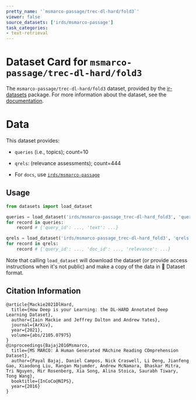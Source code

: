 ```yaml
---
pretty_name: '`msmarco-passage/trec-dl-hard/fold3`'
viewer: false
source_datasets: ['irds/msmarco-passage']
task_categories:
- text-retrieval
---
```


# Dataset Card for `msmarco-passage/trec-dl-hard/fold3`

The `msmarco-passage/trec-dl-hard/fold3` dataset, provided by the [ir-datasets](https://ir-datasets.com/) package.
For more information about the dataset, see the [documentation](https://ir-datasets.com/msmarco-passage#msmarco-passage/trec-dl-hard/fold3).

# Data

This dataset provides:
 - `queries` (i.e., topics); count=10
 - `qrels`: (relevance assessments); count=444

 - For `docs`, use [`irds/msmarco-passage`](https://huggingface.co/datasets/irds/msmarco-passage)

## Usage

```python
from datasets import load_dataset

queries = load_dataset('irds/msmarco-passage_trec-dl-hard_fold3', 'queries')
for record in queries:
    record # {'query_id': ..., 'text': ...}

qrels = load_dataset('irds/msmarco-passage_trec-dl-hard_fold3', 'qrels')
for record in qrels:
    record # {'query_id': ..., 'doc_id': ..., 'relevance': ...}

```

Note that calling `load_dataset` will download the dataset (or provide access instructions when it's not public) and make a copy of the
data in 🤗 Dataset format.

## Citation Information

```
@article{Mackie2021DlHard,
  title={How Deep is your Learning: the DL-HARD Annotated Deep Learning Dataset},
  author={Iain Mackie and Jeffrey Dalton and Andrew Yates},
  journal={ArXiv},
  year={2021},
  volume={abs/2105.07975}
}
@inproceedings{Bajaj2016Msmarco,
  title={MS MARCO: A Human Generated MAchine Reading COmprehension Dataset},
  author={Payal Bajaj, Daniel Campos, Nick Craswell, Li Deng, Jianfeng Gao, Xiaodong Liu, Rangan Majumder, Andrew McNamara, Bhaskar Mitra, Tri Nguyen, Mir Rosenberg, Xia Song, Alina Stoica, Saurabh Tiwary, Tong Wang},
  booktitle={InCoCo@NIPS},
  year={2016}
}
```
